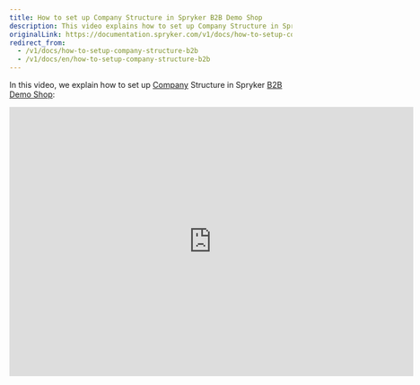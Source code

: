 ```yaml
---
title: How to set up Company Structure in Spryker B2B Demo Shop
description: This video explains how to set up Company Structure in Spryker B2B Demo.
originalLink: https://documentation.spryker.com/v1/docs/how-to-setup-company-structure-b2b
redirect_from:
  - /v1/docs/how-to-setup-company-structure-b2b
  - /v1/docs/en/how-to-setup-company-structure-b2b
---
```


In this video, we explain how to set up [Company](/docs/scos/dev/features/201811.0/company-account-management/company-account-overview/company-account-overview.html) Structure in Spryker [B2B Demo Shop](https://documentation.spryker.com/v1/docs/demoshops#b2b-demo-shop):

<iframe src="https://fast.wistia.net/embed/iframe/qkdgkeannb" title="How to set up Company Structure in Spryker" allowtransparency="true" frameborder="0" scrolling="no" class="wistia_embed" name="wistia_embed" allowfullscreen="0" mozallowfullscreen="0" webkitallowfullscreen="0" oallowfullscreen="0" msallowfullscreen="0" width="720" height="480"></iframe>
